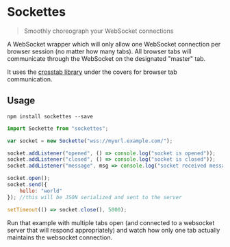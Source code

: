 # Sockettes

> Smoothly choreograph your WebSocket connections

A WebSocket wrapper which will only allow one WebSocket connection per browser session (no matter how many tabs). All browser tabs will communicate through the WebSocket on the designated "master" tab.

It uses the [crosstab library](https://github.com/tejacques/crosstab) under the covers for browser tab communication.

## Usage

```
npm install sockettes --save
```

```js
import Sockette from "sockettes";

var socket = new Sockette("wss://myurl.example.com/");

socket.addListener("opened", () => console.log("socket is opened"));
socket.addListener("closed", () => console.log("socket is closed"));
socket.addListener("message", msg => console.log("socket received message: " + msg));

socket.open();
socket.send({
	hello: "world"
}); //this will be JSON serialized and sent to the server

setTimeout(() => socket.close(), 5000);
```

Run that example with multiple tabs open (and connected to a websocket server that will respond appropriately) and watch how only one tab actually maintains the websocket connection.
